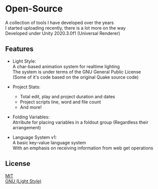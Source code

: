 # Open-Source
A collection of tools I have developed over the years <br/>
I started uploading recently, there is a lot more on the way <br/>
Developed under Unity 2020.3.0f1 (Universal Renderer)

## Features

- Light Style: <br/>
A char-based animation system for realtime lighting <br/>
The system is under terms of the GNU General Public License <br/>
(Some of it's code based on the original Quake source code)

- Project Stats: <br/>
	- Total edit, play and project duration and dates
 	- Project scripts line, word and file count
 	- And more!

- Folding Variables: <br/>
Atrribute for placing variables in a foldout group
(Regardless their arrangement)

- Language System v1: <br/>
A basic key-value language system <br/>
With an emphasis on receiving information from web get operations

## License
[MIT](https://github.com/StaviRare/Open-Source/blob/main/LICENSE)<br/>
[GNU (Light Style)](https://github.com/id-Software/Quake/blob/bf4ac424ce754894ac8f1dae6a3981954bc9852d/gnu.txt)